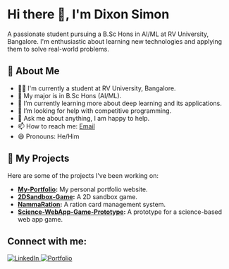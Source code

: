 # Hi there 👋, I'm Dixon Simon

A passionate student pursuing a B.Sc Hons in AI/ML at RV University, Bangalore. I'm enthusiastic about learning new technologies and applying them to solve real-world problems.

## 🔭 About Me

- 👨‍💻 I'm currently a student at RV University, Bangalore.
- 🤖 My major is in B.Sc Hons (AI/ML).
- 🌱 I’m currently learning more about deep learning and its applications.
- 🤔 I’m looking for help with competitive programming.
- 💬 Ask me about anything, I am happy to help.
- 📫 How to reach me: [Email](mailto:sdixon182007@gmail.com)
- 😄 Pronouns: He/Him

## 🚀 My Projects

Here are some of the projects I've been working on:

- **[My-Portfolio](https://github.com/dixonsimon/My-Portfolio):** My personal portfolio website.
- **[2DSandbox-Game](https://github.com/dixonsimon/2DSandbox-Game):** A 2D sandbox game.
- **[NammaRation](https://github.com/dixonsimon/NammaRation):** A ration card management system.
- **[Science-WebApp-Game-Prototype](https://github.com/dixonsimon/Science-WebApp-Game-Prototype):** A prototype for a science-based web app game.

## Connect with me:

<a href="https://www.linkedin.com/in/dixon-simon-a07699357/">
  <img alt="LinkedIn" src="https://img.shields.io/badge/LinkedIn-0077B5?style=for-the-badge&logo=linkedin&logoColor=white" />
</a>
<a href="https://dixonsimon.vercel.app">
  <img alt="Portfolio" src="https://img.shields.io/badge/My%20Portfolio-000?style=for-the-badge&logo=ko-fi&logoColor=white" />
</a>
